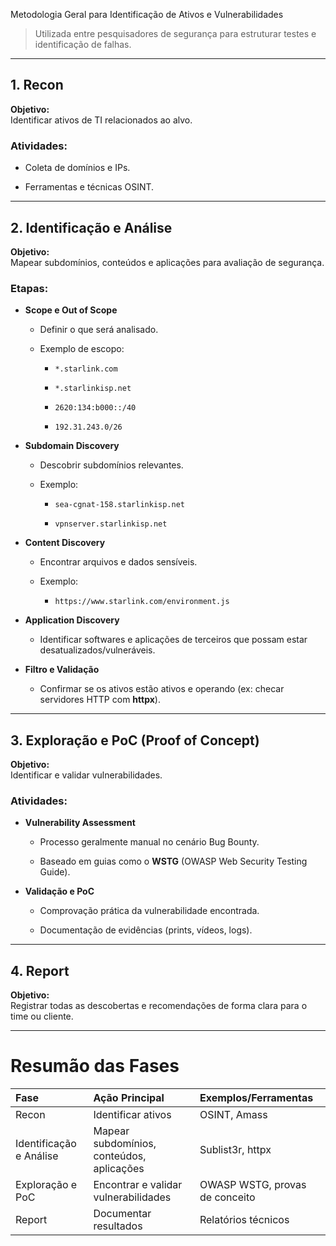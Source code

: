 Metodologia Geral para Identificação de Ativos e Vulnerabilidades

> Utilizada entre pesquisadores de segurança para estruturar testes e identificação de falhas.

---

##  1. Recon

**Objetivo:**  
Identificar ativos de TI relacionados ao alvo.

### Atividades:

- Coleta de domínios e IPs.
    
- Ferramentas e técnicas OSINT.
    

---

## 2. Identificação e Análise

**Objetivo:**  
Mapear subdomínios, conteúdos e aplicações para avaliação de segurança.

### Etapas:

- **Scope e Out of Scope**
    
    - Definir o que será analisado.
        
    - Exemplo de escopo:
        
        - `*.starlink.com`
            
        - `*.starlinkisp.net`
            
        - `2620:134:b000::/40`
            
        - `192.31.243.0/26`
            
- **Subdomain Discovery**
    
    - Descobrir subdomínios relevantes.
        
    - Exemplo:
        
        - `sea-cgnat-158.starlinkisp.net`
            
        - `vpnserver.starlinkisp.net`
            
- **Content Discovery**
    
    - Encontrar arquivos e dados sensíveis.
        
    - Exemplo:
        
        - `https://www.starlink.com/environment.js`
            
- **Application Discovery**
    
    - Identificar softwares e aplicações de terceiros que possam estar desatualizados/vulneráveis.
        
- **Filtro e Validação**
    
    - Confirmar se os ativos estão ativos e operando (ex: checar servidores HTTP com **httpx**).
        

---

## 3. Exploração e PoC (Proof of Concept)

**Objetivo:**  
Identificar e validar vulnerabilidades.

### Atividades:

- **Vulnerability Assessment**
    
    - Processo geralmente manual no cenário Bug Bounty.
        
    - Baseado em guias como o **WSTG** (OWASP Web Security Testing Guide).
        
- **Validação e PoC**
    
    - Comprovação prática da vulnerabilidade encontrada.
        
    - Documentação de evidências (prints, vídeos, logs).
        

---

## 4. Report

**Objetivo:**  
Registrar todas as descobertas e recomendações de forma clara para o time ou cliente.

---

# Resumão das Fases

|Fase|Ação Principal|Exemplos/Ferramentas|
|:--|:--|:--|
|Recon|Identificar ativos|OSINT, Amass|
|Identificação e Análise|Mapear subdomínios, conteúdos, aplicações|Sublist3r, httpx|
|Exploração e PoC|Encontrar e validar vulnerabilidades|OWASP WSTG, provas de conceito|
|Report|Documentar resultados|Relatórios técnicos|
